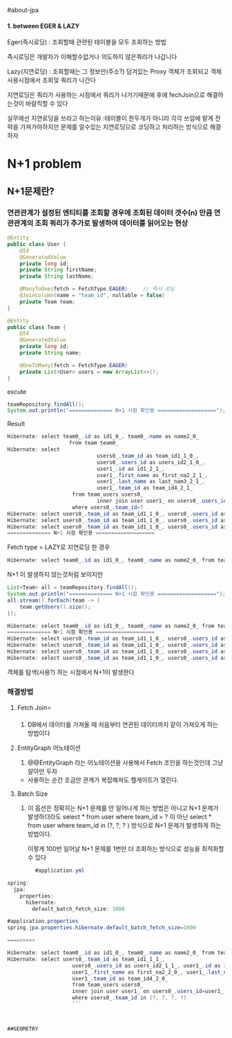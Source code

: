 #about-jpa

#### 1. between EGER & LAZY
Eger(즉시로딩) : 조회할때 관련된 테이블을 모두 조회하는 방법

즉시로딩은 개발자가 이해할수없거나 의도하지 않은쿼리가 나갑니다

Lazy(지연로딩) : 조회할때는 그 정보만(주소?) 담겨있는 Proxy 객체가 조회되고 객체 사용시점에서 조회및 쿼리가 나간다

지연로딩은 쿼리가 사용하는 시점에서 쿼리가 나가기때문에 후에 fechJoin으로 해결하는것이 바람직할 수 있다

실무에선 지연로딩을 쓰라고 하는이유 :테이블이 한두개가 아니라 각각 쓰임에 맡게 전략을 가져가야하지만 문제를 알수있는 지연로딩으로 코딩하고 처리하는 방식으로 해결하자
# N+1 problem

## N+1문제란?

### 연관관계가 설정된 엔티티를 조회할 경우에 조회된 데이터 갯수(n) 만큼 연관관계의 조회 쿼리가 추가로 발생하여 데이터를 읽어오는 현상

```java
@Entity
public class User {
    @Id
    @GeneratedValue
    private long id;
    private String firstName;
    private String lastName;

    @ManyToOne(fetch = FetchType.EAGER)		// 즉시 로딩
    @JoinColumn(name = "team_id", nullable = false)
    private Team team;
}
```

```java
@Entity
public class Team {
    @Id
    @GeneratedValue
    private long id;
    private String name;

    @OneToMany(fetch = FetchType.EAGER)
    private List<User> users = new ArrayList<>();
}
```

excute

```java
teamRepository.findAll();
System.out.println("============== N+1 시점 확인용 ===================");
```

Result

```java
Hibernate: select team0_.id as id1_0_, team0_.name as name2_0_
					from team team0_
Hibernate: select
							 users0_.team_id as team_id1_1_0_,
							 users0_.users_id as users_id2_1_0_,
							 user1_.id as id1_2_1_,
							 user1_.first_name as first_na2_2_1_,
							 user1_.last_name as last_nam3_2_1_,
							 user1_.team_id as team_id4_2_1_ 
					 from team_users users0_
							 inner join user user1_ on users0_.users_id=user1_.id
					 where users0_.team_id=?
Hibernate: select users0_.team_id as team_id1_1_0_, users0_.users_id as users_id2_1_0_, user1_.id as id1_2_1_, user1_.first_name as first_na2_2_1_, user1_.last_name as last_nam3_2_1_, user1_.team_id as team_id4_2_1_ from team_users users0_ inner join user user1_ on users0_.users_id=user1_.id where users0_.team_id=?
Hibernate: select users0_.team_id as team_id1_1_0_, users0_.users_id as users_id2_1_0_, user1_.id as id1_2_1_, user1_.first_name as first_na2_2_1_, user1_.last_name as last_nam3_2_1_, user1_.team_id as team_id4_2_1_ from team_users users0_ inner join user user1_ on users0_.users_id=user1_.id where users0_.team_id=?
Hibernate: select users0_.team_id as team_id1_1_0_, users0_.users_id as users_id2_1_0_, user1_.id as id1_2_1_, user1_.first_name as first_na2_2_1_, user1_.last_name as last_nam3_2_1_, user1_.team_id as team_id4_2_1_ from team_users users0_ inner join user user1_ on users0_.users_id=user1_.id where users0_.team_id=?
============== N+1 시점 확인용 ===================
```

Fetch type = LAZY로 지연로딩 한 경우

```java
Hibernate: select team0_.id as id1_0_, team0_.name as name2_0_ from team team0_
```

N+1 이 발생하지 않는것처럼 보이지만

```java
List<Team> all = teamRepository.findAll();
System.out.println("============== N+1 시점 확인용 ===================");
all.stream().forEach(team -> {
    team.getUsers().size();
});
```

```java
Hibernate: select team0_.id as id1_0_, team0_.name as name2_0_ from team team0_
============== N+1 시점 확인용 ===================
Hibernate: select users0_.team_id as team_id1_1_0_, users0_.users_id as users_id2_1_0_, user1_.id as id1_2_1_, user1_.first_name as first_na2_2_1_, user1_.last_name as last_nam3_2_1_, user1_.team_id as team_id4_2_1_ from team_users users0_ inner join user user1_ on users0_.users_id=user1_.id where users0_.team_id=?
Hibernate: select users0_.team_id as team_id1_1_0_, users0_.users_id as users_id2_1_0_, user1_.id as id1_2_1_, user1_.first_name as first_na2_2_1_, user1_.last_name as last_nam3_2_1_, user1_.team_id as team_id4_2_1_ from team_users users0_ inner join user user1_ on users0_.users_id=user1_.id where users0_.team_id=?
Hibernate: select users0_.team_id as team_id1_1_0_, users0_.users_id as users_id2_1_0_, user1_.id as id1_2_1_, user1_.first_name as first_na2_2_1_, user1_.last_name as last_nam3_2_1_, user1_.team_id as team_id4_2_1_ from team_users users0_ inner join user user1_ on users0_.users_id=user1_.id where users0_.team_id=?
Hibernate: select users0_.team_id as team_id1_1_0_, users0_.users_id as users_id2_1_0_, user1_.id as id1_2_1_, user1_.first_name as first_na2_2_1_, user1_.last_name as last_nam3_2_1_, user1_.team_id as team_id4_2_1_ from team_users users0_ inner join user user1_ on users0_.users_id=user1_.id where users0_.team_id=?
```

객체를 탐색(사용?) 하는 시점에서 N+1이 발생한다

### 해결방법

1. Fetch Join⭐
    1. DB에서 데이터를 가져올 때 처음부터 연관된 데이터까지 같이 가져오게 하는 방법이다

1. EntityGraph 어노테이션
    1. @@EntityGraph 라는 어노테이션을 사용해서 Fetch 조인을 하는것인데 그냥 알아만 두자
    - 사용하는 순간 조금만 관계가 복잡해져도 헬게이트가 열린다.
2. Batch Size
    1. 이 옵션은 정확히는 N+1 문제를 안 일어나게 하는 방법은 아니고 N+1 문제가 발생하더라도 select * from user where team_id = ? 이 아닌 select * from user where team_id in (?, ?, ? ) 방식으로 N+1 문제가 발생하게 하는 방법이다. 
        
         이렇게  100번 일어날 N+1 문제를 1번만 더 조회하는 방식으로 성능을 최적화할 수 있다
```java
         #application.yml

spring:
  jpa:
    properties:
      hibernate:
        default_batch_fetch_size: 1000

#application.properties
spring.jpa.properties.hibernate.default_batch_fetch_size=1000

====>>>>>

Hibernate: select team0_.id as id1_0_, team0_.name as name2_0_ from team team0_
Hibernate: select users0_.team_id as team_id1_1_1_,
					 users0_.users_id as users_id2_1_1_, user1_.id as id1_2_0_,
					 user1_.first_name as first_na2_2_0_, user1_.last_name as last_nam3_2_0_,
					 user1_.team_id as team_id4_2_0_
					 from team_users users0_
					 inner join user user1_ on users0_.users_id=user1_.id
					 where users0_.team_id in (?, ?, ?, ?)
                     ```



##GEOMETRY
